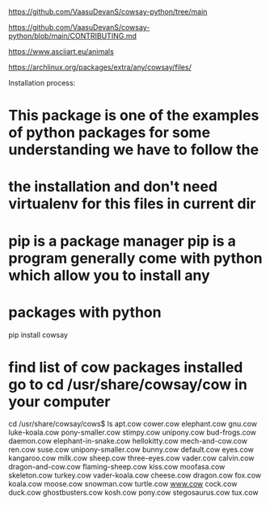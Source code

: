 https://github.com/VaasuDevanS/cowsay-python/tree/main

https://github.com/VaasuDevanS/cowsay-python/blob/main/CONTRIBUTING.md

https://www.asciiart.eu/animals

https://archlinux.org/packages/extra/any/cowsay/files/

Installation process:

# This package is one of the examples of python packages for some understanding we have to follow the 
# the installation and don't need virtualenv for this files in current dir
# pip is a package manager pip is a program generally come with python which allow you to install any
# packages with python
pip install cowsay

# find list of cow packages installed go to cd /usr/share/cowsay/cow in your computer
cd /usr/share/cowsay/cows$ ls
apt.cow        cower.cow           elephant.cow           gnu.cow         luke-koala.cow    pony-smaller.cow  stimpy.cow      unipony.cow
bud-frogs.cow  daemon.cow          elephant-in-snake.cow  hellokitty.cow  mech-and-cow.cow  ren.cow           suse.cow        unipony-smaller.cow
bunny.cow      default.cow         eyes.cow               kangaroo.cow    milk.cow          sheep.cow         three-eyes.cow  vader.cow
calvin.cow     dragon-and-cow.cow  flaming-sheep.cow      kiss.cow        moofasa.cow       skeleton.cow      turkey.cow      vader-koala.cow
cheese.cow     dragon.cow          fox.cow                koala.cow       moose.cow         snowman.cow       turtle.cow      www.cow
cock.cow       duck.cow            ghostbusters.cow       kosh.cow        pony.cow          stegosaurus.cow   tux.cow
